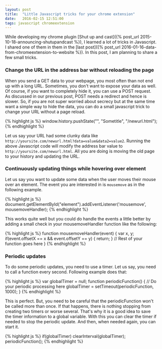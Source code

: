 ```yaml
---
layout: post
title:  "Little Javascript tricks for your chrome extension"
date:   2016-02-15 12:51:00
tags: javascript chromeextension
---
```


While developing my chrome plugin [Shut up and cast]({% post_url 2015-10-18-announcing-shutupandcast %}), I learned a lot of tricks in Javascript. I shared one of them in them in the [last post]({% post_url 2016-01-16-data-from-chromeextension-to-website %}). In this post, I am planning to share a few small tricks.

### Change the URL in the address bar without reloading the page

When you send a GET data to your webpage, you most often than not end up with a long URL. Sometimes, you don't want to expose your data as well. Of course, if you want to completely hide it, you can use a POST request. As discussed in our previous post, POST needs a redirect and hence is slower. So, if you are not super worried about secrecy but at the same time want a simple way to hide the data, you can do a small javascript trick to change your URL without a page reload. 

{% highlight js %}
window.history.pushState("", "Sometitle", "/newurl.html");
{% endhighlight %}

Let us say your URL had some clunky data like `http://yoursite.com/newurl.html?data=value&data2=value2`. Running the above Javascript code will modify the address bar value to `http://yoursite.com/newurl.html`. All you are doing is moving the old page to your history and updating the URL. 

### Continuously updating things while hovering over element

Let us say you want to update some data when the user moves their mouse over an element. The event you are interested in is `mousemove` as in the following example. 

{% highlight js %}
document.getElementById("element").addEventListener('mousemove', mousemoveHandler);
{% endhighlight %}

This works quite well but you could do handle the events a little better by adding a small check in your mousemoveHandler function like the following:

{% highlight js %}
function mousemoveHandler(event)
{
  var x, y;
  if(event.offsetX == x && event.offsetY == y) {
    return;
  }
  // Rest of your function goes here
}
{% endhighlight %}

### Periodic updates

To do some periodic updates, you need to use a timer. Let us say, you need to call a function every second. Following example does that:

{% highlight js %}
var globalTimer = null;
function periodicFunction()
{
  // Do your periodic processing here
  globalTimer = setTimeout(periodicFunction, 1000);
}
{% endhighlight %}

This is perfect. But, you need to be careful that the periodicFunction won't be called more than once. If that happens, there is nothing stopping from creating two timers or worse several. That's why it is a good idea to save the timer information to a global variable. With this you can clear the timer if needed to stop the periodic update. And then, when needed again, you can start it.

{% highlight js %}
if(globalTimer)
  clearInterval(globalTimer);
periodicFunction();
{% endhighlight %}

